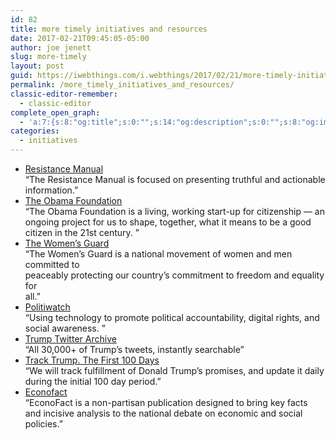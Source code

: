 ```yaml
---
id: 82
title: more timely initiatives and resources
date: 2017-02-21T09:45:05-05:00
author: joe jenett
slug: more-timely
layout: post
guid: https://iwebthings.com/i.webthings/2017/02/21/more-timely-initiatives-and-resources/
permalink: /more_timely_initiatives_and_resources/
classic-editor-remember:
  - classic-editor
complete_open_graph:
  - 'a:7:{s:8:"og:title";s:0:"";s:14:"og:description";s:0:"";s:8:"og:image";s:0:"";s:7:"og:type";s:0:"";s:12:"twitter:card";s:7:"summary";s:19:"twitter:description";s:0:"";s:15:"twitter:creator";s:0:"";}'
categories:
  - initiatives
---
```

  * [Resistance Manual](https://www.resistancemanual.org/Resistance_Manual_Home "Resistance Manual")  
    “The Resistance Manual is focused on presenting truthful and actionable information.”
  * [The Obama Foundation](https://www.obama.org/ "The Obama Foundation")  
    “The Obama Foundation is a living, working start-up for citizenship — an ongoing project for us to shape, together, what it means to be a good citizen in the 21st century. ”
  * [The Women&#8217;s Guard](https://www.womensguard.org/ "The Women's Guard")  
    “The Women&#8217;s Guard is a national movement of women and men committed to  
    peaceably protecting our country&#8217;s commitment to freedom and equality for  
    all.”
  * [Politiwatch](https://politiwatch.org/ "Politiwatch")  
    “Using technology to promote political accountability, digital rights, and social awareness. ”
  * [Trump Twitter Archive](http://trumptwitterarchive.com/ "Trump Twitter Archive")  
    “All 30,000+ of Trump&#8217;s tweets, instantly searchable”
  * [Track Trump. The First 100 Days](http://www.track-trump.com/ "Track Trump. The First 100 Days")  
    “We will track fulfillment of Donald Trump&#8217;s promises, and update it daily during the initial 100 day period.”
  * [Econofact](http://econofact.org/ "Econofact")  
    “EconoFact is a non-partisan publication designed to bring key facts and incisive analysis to the national debate on economic and social policies.”